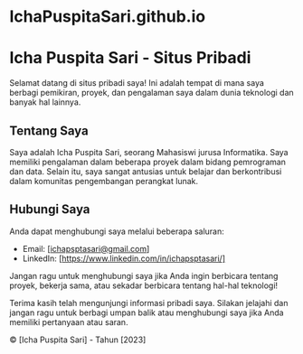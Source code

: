 # IchaPuspitaSari.github.io

# Icha Puspita Sari - Situs Pribadi

Selamat datang di situs pribadi saya! Ini adalah tempat di mana saya berbagi pemikiran, proyek, dan pengalaman saya dalam dunia teknologi dan banyak hal lainnya.

## Tentang Saya

Saya adalah Icha Puspita Sari, seorang Mahasiswi jurusa Informatika. Saya memiliki pengalaman dalam beberapa proyek dalam bidang pemrograman dan data. Selain itu, saya sangat antusias untuk belajar dan berkontribusi dalam komunitas pengembangan perangkat lunak.

## Hubungi Saya

Anda dapat menghubungi saya melalui beberapa saluran:

- Email: [ichapsptasari@gmail.com]
- LinkedIn: [https://www.linkedin.com/in/ichapsptasari/]

Jangan ragu untuk menghubungi saya jika Anda ingin berbicara tentang proyek, bekerja sama, atau sekadar berbicara tentang hal-hal teknologi!

Terima kasih telah mengunjungi informasi pribadi saya. Silakan jelajahi dan jangan ragu untuk berbagi umpan balik atau menghubungi saya jika Anda memiliki pertanyaan atau saran.

© [Icha Puspita Sari] - Tahun [2023]

